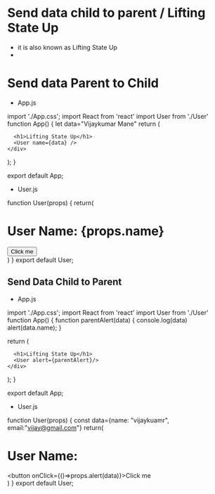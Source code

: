 # Send data child to parent / Lifting State Up
- it is also known as Lifting State Up 
- 


# Send data Parent to Child
- App.js

import './App.css';
import React from 'react'
import User from './User'
function App() {
  let data="Vijaykumar Mane"
  return (
    <div className="App">
      
      <h1>Lifting State Up</h1>
      <User name={data} />
    </div>
  );
}

export default App;


- User.js

function User(props)
{
    return(
        <div>
            <h1>User Name: {props.name}</h1>
            <button>Click me</button>
        </div>
    )
}
export default User;


## Send Data Child to Parent

- App.js


import './App.css';
import React from 'react'
import User from './User'
function App() {
  function parentAlert(data)
  {
    console.log(data)
    alert(data.name);
  }

  return (
    <div className="App">
      
      <h1>Lifting State Up</h1>
      <User alert={parentAlert}/>
    </div>
  );
}

export default App;


- User.js

function User(props)
{
    const data={name: "vijaykuamr", email:"vijay@gmail.com"}
    return(
        <div>
            <h1>User Name: </h1>
            <button onClick={()=>props.alert(data)}>Click me</button>
        </div>
    )
}
export default User; 

